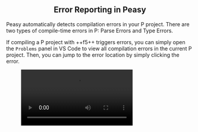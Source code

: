 <style>
  .md-typeset h1,
  .md-content__button {
    display: none;
  }
  
</style>

<div align="center">
  <h2>Error Reporting in Peasy</h2>
</div>

Peasy automatically detects compilation errors in your P project. There are two types of compile-time errors in P: Parse Errors and Type Errors.

If compiling a P project with ++f5++ triggers errors, you can simply open the `Problems` panel in VS Code to view all compilation errors in the current P project. Then, you can jump to the error location by simply clicking the error.

<figure class="video_container">
  <video controls="true" allowfullscreen="true" >
    <source src="../../../videos/error_reporting.mov" type="video/mp4">
  </video>
</figure>
